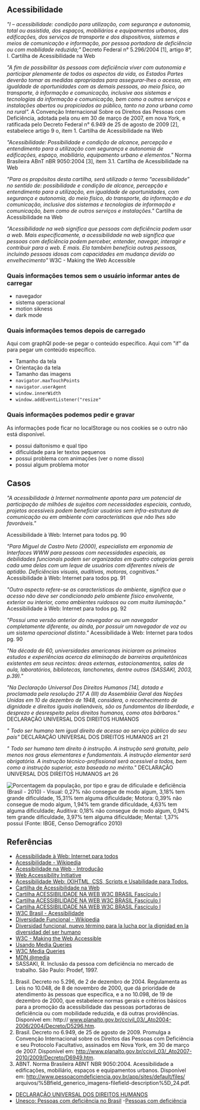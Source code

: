 ## Acessibilidade

*"I – acessibilidade: condição para utilização, com segurança e autonomia, total ou assistida, dos espaços, mobiliários e equipamentos urbanos, das edificações, dos serviços de transporte e dos dispositivos, sistemas e meios de comunicação e informação, por pessoa portadora de deficiência ou com mobilidade reduzida;"* Decreto Federal n° 5.296/2004 [1], artigo 8°, I. Cartilha de Acessibilidade na Web

*"A fim de possibilitar às pessoas com deficiência viver com autonomia e participar plenamente de todos os aspectos da vida, os Estados Partes deverão tomar as medidas apropriadas para assegurar-lhes o acesso, em igualdade de oportunidades com as demais pessoas, ao meio físico, ao transporte, à informação e comunicação, inclusive aos sistemas e tecnologias da informação e comunicação, bem como a outros serviços e instalações abertos ou propiciados ao público, tanto na zona urbana como na rural".* A Convenção Internacional Sobre os Direitos das Pessoas com Deficiência, adotada pela onu em 30 de março de 2007, em nova York, e ratificada pelo Decreto Federal n° 6.949 de 25 de agosto de 2009 [2], estabelece artigo 9 o, item 1. Cartilha de Acessibilidade na Web

*"Acessibilidade: Possibilidade e condição de alcance, percepção e entendimento para a utilização com segurança e autonomia de edificações, espaço, mobiliário, equipamento urbano e elementos."* Norma Brasileira ABnT nBR 9050:2004 [3], item 3.1. Cartilha de Acessibilidade na Web

*"Para os propósitos desta cartilha, será utilizado o termo “acessibilidade” no sentido de: possibilidade e condição de alcance, percepção e entendimento para a utilização, em igualdade de oportunidades, com segurança e autonomia, do meio físico, do transporte, da informação e da comunicação, inclusive dos sistemas e tecnologias de informação e comunicação, bem como de outros serviços e instalações."* Cartilha de Acessibilidade na Web

*"Acessibilidade na web significa que pessoas com deficiência podem usar a web. Mais especificamente, a acessibilidade na web significa que pessoas com deficiência podem perceber, entender, navegar, interagir e contribuir para a web. E mais. Ela também beneficia outras pessoas, incluindo pessoas idosas com capacidades em mudança devido ao envelhecimento"* W3C - Making the Web Accessible


### Quais informações temos sem o usuário informar antes de carregar

- navegador
- sistema operacional
- motion sikness
- dark mode

### Quais informações temos depois de carregado

Aqui com graphQl pode-se pegar o conteúdo específico.
Aqui com "if" da para pegar um conteúdo específico.

- Tamanho da tela
- Orientação da tela
- Tamanho das imagens
- `navigator.maxTouchPoints`
- `navigator.userAgent`
- `window.innerWidth`
- `window.addEventListener("resize"`

### Quais informações podemos pedir e gravar

As informações pode ficar no localStorage ou nos cookies se o outro não está disponível.

- possui daltonismo e qual tipo
- dificuldade para ler textos pequenos
- possui problema com animações (ver o nome disso)
- possui algum problema motor

## Casos

*"A acessibilidade à Internet normalmente aponta para um potencial de participação de milhões de sujeitos com necessidades especiais, contudo, projetos acessíveis podem beneficiar usuários sem infra-estrutura de comunicação ou em ambiente com características que não lhes são favoráveis."*

Acessibilidade à Web: Internet para todos pg. 90

*"Para Miguel de Castro Neto (2000), especialista em ergonomia de Interfaces WWW para pessoas com necessidades especiais, as debilidades funcionais podem ser organizadas em quatro categorias gerais cada uma delas com um leque de usuários com diferentes níveis de aptidão. Deficiências visuais, auditivas, motoras, cognitivas."* Acessibilidade à Web: Internet para todos pg. 91

*"Outro aspecto refere-se as características do ambiente, significa que o acesso não deve ser condicionado pelo ambiente físico envolvente, exterior ou interior, como ambientes ruidosos ou com muita iluminação."* Acessibilidade à Web: Internet para todos pg. 92

*"Possui uma versão anterior do navegador ou um navegador completamente diferente, ou ainda, por possuir um navegador de voz ou um sistema operacional distinto."* Acessibilidade à Web: Internet para todos pg. 90

*"Na década de 60, universidades americanas iniciaram os primeiros estudos e experiências acerca da eliminação de barreiras arquitetônicas existentes em seus recintos: áreas externas, estacionamentos, salas de aula, laboratórios, bibliotecas, lanchonetes, dentre outros (SASSAKI, 2003, p.39)."*

*"Na Declaração Universal Dos Direitos Humanos [14], dotada e proclamada pela resolução 217 A (III) da Assembléia Geral das Nações Unidas em 10 de dezembro de 1948, considera, o reconhecimento de dignidade e direitos iguais inalienáveis, são os fundamentos da liberdade, e desprezo e desrespeito pelos direitos humanos, como atos bárbaros."* DECLARAÇÃO UNIVERSAL DOS DIREITOS HUMANOS

*" Todo ser humano tem igual direito de acesso ao serviço público do seu país"* DECLARAÇÃO UNIVERSAL DOS DIREITOS HUMANOS art 21

*" Todo ser humano tem direito à instrução. A instrução será gratuita, pelo menos nos graus  elementares  e  fundamentais.  A  instrução  elementar  será  obrigatória.  A instrução  técnico-profissional  será  acessível  a  todos,  bem  como  a  instrução superior, esta baseada no mérito."* DECLARAÇÃO UNIVERSAL DOS DIREITOS HUMANOS art 26

![Porcentagem da população, por tipo e grau de dificulade e deficiência (Brasil - 2010) - Visual: 0,27% não consegue de modo algum, 3,18% tem grande dificuldade, 15,31% tem alguma dificuldade; Motora: 0,39% não consegue de modo algum, 1,94% tem grande dificuldade, 4,63% tem alguma dificuldade; Auditiva: 0,18% não consegue de modo algum, 0,94% tem grande dificuldade, 3,97% tem alguma dificuldade; Mental: 1,37% possui (Fonte: IBGE, Censo Demográfico 2010)](https://educa.ibge.gov.br/images/educa/jovens/populacao/2018_08_23_jovens-tipos-graus-deficiencia.jpg)

## Referências

- [Acessibilidade à Web: Internet para todos](https://www.seer.ufrgs.br/InfEducTeoriaPratica/article/viewFile/5276/3486)
- [Acessibilidade - Wikipedia](https://pt.wikipedia.org/wiki/Acessibilidade_web)
- [Acessibilidade na Web - Introdução](https://www.brasilmedia.com/Acessibilidade-na-Web.html)
- [Web Accessibility Initiative](https://sites.google.com/site/acessibilidadewebutfpr/web-accessibility-initiative)
- [Acessibilidade Web: (X)HTML, CSS, Scripts e Usabilidade para Todos.](http://www.acessibilidadelegal.com/)
- [Cartilha de Acessibilidade na Web](https://www.w3c.br/pub/Materiais/PublicacoesW3C/cartilha-w3cbr-acessibilidade-web-fasciculo-I.html)
- [Cartilha ACESSIBILIDADE NA WEB W3C BRASIL Fascículo I](https://ceweb.br/media/docs/publicacoes/1/cartilha-w3cbr-acessibilidade-web-fasciculo-I.pdf)
- [Cartilha ACESSIBILIDADE NA WEB W3C BRASIL Fascículo I](https://www.w3c.br/pub/Materiais/PublicacoesW3C/cartilha-w3cbr-acessibilidade-web-fasciculo-II.pdf)
- [Cartilha ACESSIBILIDADE NA WEB W3C BRASIL Fascículo I](https://www.w3c.br/pub/Materiais/PublicacoesW3C/cartilha-w3cbr-acessibilidade-web-fasciculo-III.pdf)
- [W3C Brasil - Acessibilidade](https://www.w3c.br/GT/GrupoAcessibilidade)
- [Diversidade Funcional - Wikipedia](https://pt.wikipedia.org/wiki/Diversidade_funcional)
- [Diversidad funcional, nuevo término para la lucha por la dignidad en la diversidad del ser humano](https://web.archive.org/web/20171031055444/http://www.asoc-ies.org/vidaindepen/docs/diversidad%20funcional_vf.pdf)
- [W3C - Making the Web Accessible](https://www.w3.org/WAI/)
- [Usando Media Queries](https://developer.mozilla.org/pt-BR/docs/Web/Guide/CSS/CSS_Media_queries)
- [W3C Media Queries](https://www.w3.org/TR/css3-mediaqueries/)
- [MDN @media](https://developer.mozilla.org/en-US/docs/Web/CSS/@media)
- SASSAKI,  R. Inclusão  da  pessoa  com  deficiência  no  mercado  de  trabalho.  São  Paulo: Prodef, 1997.

1. Brasil. Decreto no 5.296, de 2 de dezembro de 2004. Regulamenta as Leis no 10.048, de 8 de novembro de 2000, que dá prioridade de atendimento às pessoas que especifica, e a no 10.098, de 19 de dezembro de 2000, que estabelece normas gerais e critérios básicos para a promoção da acessibilidade das pessoas portadoras de deficiência ou com mobilidade reduzida, e dá outras providências. Disponível em: http:// www.planalto.gov.br/ccivil_03/_Ato2004-2006/2004/Decreto/D5296.htm.
2. Brasil. Decreto no 6.949, de 25 de agosto de 2009. Promulga a Convenção Internacional sobre os Direitos das Pessoas com Deficiência e seu Protocolo Facultativo, assinados em Nova York, em 30 de março de 2007. Disponível em: http://www.planalto.gov.br/ccivil_03/_Ato2007-2010/2009/Decreto/D6949.htm.
3. ABNT. Norma Brasileira ABNT NBR 9050:2004. Acessibilidade a edificações, mobiliário, espaços e equipamentos urbanos. Disponível em: http://www.pessoacomdeficiencia.gov.br/app/sites/default/files/ arquivos/%5Bfield_generico_imagens-filefield-description%5D_24.pdf.
- [DECLARAÇÃO UNIVERSAL DOS DIREITOS HUMANOS](https://unesdoc.unesco.org/ark:/48223/pf0000139423)
- [Unesco: Pessoas com deficiência no Brasil](http://www.unesco.org/new/pt/brasilia/education/inclusive-education/persons-with-disabilities/)
-[Pessoas com deficiência](https://educa.ibge.gov.br/jovens/conheca-o-brasil/populacao/20551-pessoas-com-deficiencia.html)